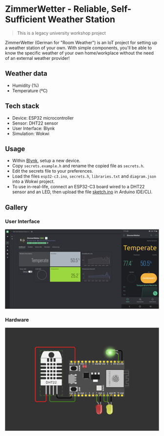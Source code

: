 # ZimmerWetter - Reliable, Self-Sufficient Weather Station

> This is a legacy university workshop project

ZimmerWetter (German for "Room Weather") is an IoT project for setting up a weather station of your own. With simple components, you'll be able to know the specific weather of your own home/workplace without the need of an external weather provider!

## Weather data

- Humidity (%)
- Temperature (ºC)

## Tech stack

- Device: ESP32 microcontroller
- Sensor: DHT22 sensor
- User Interface: Blynk
- Simulation: Wokwi

## Usage

- Within [Blynk](https://blynk.cloud), setup a new device.
- Copy `secrets.example.h` and rename the copied file as `secrets.h`.
- Edit the secrets file to your preferences.
- Load the files `esp32-c3.ino`, `secrets.h`, `libraries.txt` and `diagram.json` into a Wokwi project.
- To use in-real-life, connect an ESP32-C3 board wired to a DHT22 sensor and an LED, then upload the file [sketch.ino](./esp32-c3.ino) in Arduino IDE/CLI.

## Gallery

### User Interface

![Preview](images/preview.png)

### Hardware

![Hardware](images/hardware-layout.png)
